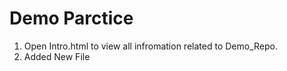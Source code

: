 # Demo Parctice 
1. Open Intro.html to view all infromation related to Demo_Repo.
2. Added New File 